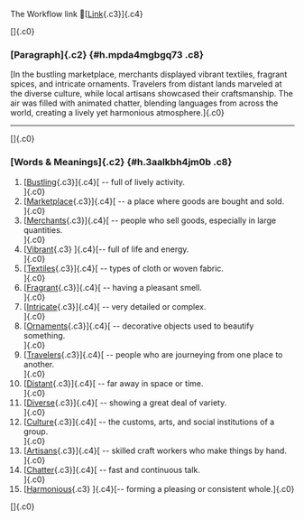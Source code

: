 The Workflow link
👏[[Link](https://www.google.com/url?q=http://www.google.com&sa=D&source=editors&ust=1756402070167357&usg=AOvVaw1vAIGWmyTLgb6_GVFcAT2W){.c3}]{.c4}

[]{.c0}

### [Paragraph]{.c2} {#h.mpda4mgbgq73 .c8}

[In the bustling marketplace, merchants displayed vibrant textiles,
fragrant spices, and intricate ornaments. Travelers from distant lands
marveled at the diverse culture, while local artisans showcased their
craftsmanship. The air was filled with animated chatter, blending
languages from across the world, creating a lively yet harmonious
atmosphere.]{.c0}

------------------------------------------------------------------------

[]{.c0}

### [Words & Meanings]{.c2} {#h.3aalkbh4jm0b .c8}

1.  [[Bustling](https://www.google.com/url?q=http://www.google.com&sa=D&source=editors&ust=1756402070167988&usg=AOvVaw0qT1BThVFec87jPHhDnGJN){.c3}]{.c4}[ --
    full of lively activity.\
    ]{.c0}
2.  [[Marketplace](https://www.google.com/url?q=http://www.google.com&sa=D&source=editors&ust=1756402070168106&usg=AOvVaw2M8CO0sOwxD0rUaDNkt2iA){.c3}]{.c4}[ --
    a place where goods are bought and sold.\
    ]{.c0}
3.  [[Merchants](https://www.google.com/url?q=http://www.google.com&sa=D&source=editors&ust=1756402070168239&usg=AOvVaw2Inb-1j-IwQW4G1oH6GmJJ){.c3}]{.c4}[ --
    people who sell goods, especially in large quantities.\
    ]{.c0}
4.  [[Vibrant](https://www.google.com/url?q=http://www.google.com&sa=D&source=editors&ust=1756402070168373&usg=AOvVaw19mEAr6OJYFEbVo4kgbsgj){.c3}
    ]{.c4}[-- full of life and energy.\
    ]{.c0}
5.  [[Textiles](https://www.google.com/url?q=http://www.google.com&sa=D&source=editors&ust=1756402070168468&usg=AOvVaw32kxoDYGbsD4n3ExjAQwWC){.c3}]{.c4}[ --
    types of cloth or woven fabric.\
    ]{.c0}
6.  [[Fragrant](https://www.google.com/url?q=http://www.google.com&sa=D&source=editors&ust=1756402070168573&usg=AOvVaw2U1sJk4_zUPcefTde8wL73){.c3}]{.c4}[ --
    having a pleasant smell.\
    ]{.c0}
7.  [[Intricate](https://www.google.com/url?q=http://www.google.com&sa=D&source=editors&ust=1756402070168673&usg=AOvVaw0cXyUWGncresujXMSCob5O){.c3}]{.c4}[ --
    very detailed or complex.\
    ]{.c0}
8.  [[Ornaments](https://www.google.com/url?q=http://www.google.com&sa=D&source=editors&ust=1756402070168775&usg=AOvVaw3BE9DyttWI0mf1iNwceRcV){.c3}]{.c4}[ --
    decorative objects used to beautify something.\
    ]{.c0}
9.  [[Travelers](https://www.google.com/url?q=http://www.google.com&sa=D&source=editors&ust=1756402070168901&usg=AOvVaw1Jm93nXlYxXVlz2lvXWCXt){.c3}]{.c4}[ --
    people who are journeying from one place to another.\
    ]{.c0}
10. [[Distant](https://www.google.com/url?q=http://www.google.com&sa=D&source=editors&ust=1756402070169024&usg=AOvVaw3j8KAocUkywKD_Bjd-UClU){.c3}]{.c4}[ --
    far away in space or time.\
    ]{.c0}
11. [[Diverse](https://www.google.com/url?q=http://www.google.com&sa=D&source=editors&ust=1756402070169124&usg=AOvVaw2hJUi0EVA1cKud6Nprqks0){.c3}]{.c4}[ --
    showing a great deal of variety.\
    ]{.c0}
12. [[Culture](https://www.google.com/url?q=http://www.google.com&sa=D&source=editors&ust=1756402070169232&usg=AOvVaw2PLfvWNkwwoucoDnmqDacz){.c3}]{.c4}[ --
    the customs, arts, and social institutions of a group.\
    ]{.c0}
13. [[Artisans](https://www.google.com/url?q=http://www.google.com&sa=D&source=editors&ust=1756402070169373&usg=AOvVaw3mAsfy2M048nJ4fKV5sVvN){.c3}]{.c4}[ --
    skilled craft workers who make things by hand.\
    ]{.c0}
14. [[Chatter](https://www.google.com/url?q=http://www.google.com&sa=D&source=editors&ust=1756402070169489&usg=AOvVaw1fmiHdPWQ5Tabsd5mh6wHc){.c3}]{.c4}[ --
    fast and continuous talk.\
    ]{.c0}
15. [[Harmonious](https://www.google.com/url?q=http://www.google.com&sa=D&source=editors&ust=1756402070169590&usg=AOvVaw2fM0Qa-XOatFy4PdBlIWZ0){.c3}
    ]{.c4}[-- forming a pleasing or consistent whole.]{.c0}

[]{.c0}
